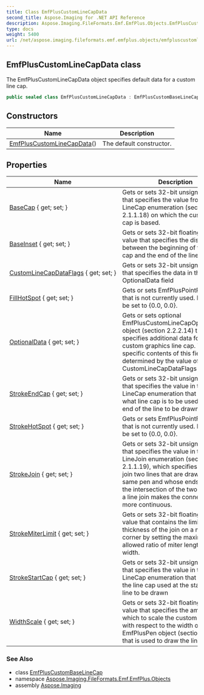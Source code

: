```yaml
---
title: Class EmfPlusCustomLineCapData
second_title: Aspose.Imaging for .NET API Reference
description: Aspose.Imaging.FileFormats.Emf.EmfPlus.Objects.EmfPlusCustomLineCapData class. The EmfPlusCustomLineCapData object specifies default data for a custom line cap
type: docs
weight: 5400
url: /net/aspose.imaging.fileformats.emf.emfplus.objects/emfpluscustomlinecapdata/
---
```

## EmfPlusCustomLineCapData class

The EmfPlusCustomLineCapData object specifies default data for a custom line cap.

```csharp
public sealed class EmfPlusCustomLineCapData : EmfPlusCustomBaseLineCap
```

## Constructors

| Name | Description |
| --- | --- |
| [EmfPlusCustomLineCapData](emfpluscustomlinecapdata/)() | The default constructor. |

## Properties

| Name | Description |
| --- | --- |
| [BaseCap](../../aspose.imaging.fileformats.emf.emfplus.objects/emfpluscustomlinecapdata/basecap/) { get; set; } | Gets or sets 32-bit unsigned integer that specifies the value from the LineCap enumeration (section 2.1.1.18) on which the custom line cap is based. |
| [BaseInset](../../aspose.imaging.fileformats.emf.emfplus.objects/emfpluscustomlinecapdata/baseinset/) { get; set; } | Gets or sets 32-bit floating-point value that specifies the distance between the beginning of the line cap and the end of the line. |
| [CustomLineCapDataFlags](../../aspose.imaging.fileformats.emf.emfplus.objects/emfpluscustomlinecapdata/customlinecapdataflags/) { get; set; } | Gets or sets 32-bit unsigned integer that specifies the data in the OptionalData field |
| [FillHotSpot](../../aspose.imaging.fileformats.emf.emfplus.objects/emfpluscustomlinecapdata/fillhotspot/) { get; set; } | Gets or sets EmfPlusPointF object that is not currently used. It MUST be set to {0.0, 0.0}. |
| [OptionalData](../../aspose.imaging.fileformats.emf.emfplus.objects/emfpluscustomlinecapdata/optionaldata/) { get; set; } | Gets or sets optional EmfPlusCustomLineCapOptionalData object (section 2.2.2.14) that specifies additional data for the custom graphics line cap. T he specific contents of this field are determined by the value of the CustomLineCapDataFlags field. |
| [StrokeEndCap](../../aspose.imaging.fileformats.emf.emfplus.objects/emfpluscustomlinecapdata/strokeendcap/) { get; set; } | Gets or sets 32-bit unsigned integer that specifies the value in the LineCap enumeration that indicates what line cap is to be used at the end of the line to be drawn. |
| [StrokeHotSpot](../../aspose.imaging.fileformats.emf.emfplus.objects/emfpluscustomlinecapdata/strokehotspot/) { get; set; } | Gets or sets EmfPlusPointF object that is not currently used. It MUST be set to {0.0, 0.0}. |
| [StrokeJoin](../../aspose.imaging.fileformats.emf.emfplus.objects/emfpluscustomlinecapdata/strokejoin/) { get; set; } | Gets or sets 32-bit unsigned integer that specifies the value in the LineJoin enumeration (section 2.1.1.19), which specifies how to join two lines that are drawn by the same pen and whose ends meet. At the intersection of the two line ends, a line join makes the connection look more continuous. |
| [StrokeMiterLimit](../../aspose.imaging.fileformats.emf.emfplus.objects/emfpluscustomlinecapdata/strokemiterlimit/) { get; set; } | Gets or sets 32-bit floating-point value that contains the limit of the thickness of the join on a mitered corner by setting the maximum allowed ratio of miter length to line width. |
| [StrokeStartCap](../../aspose.imaging.fileformats.emf.emfplus.objects/emfpluscustomlinecapdata/strokestartcap/) { get; set; } | Gets or sets 32-bit unsigned integer that specifies the value in the LineCap enumeration that indicates the line cap used at the start of the line to be drawn |
| [WidthScale](../../aspose.imaging.fileformats.emf.emfplus.objects/emfpluscustomlinecapdata/widthscale/) { get; set; } | Gets or sets 32-bit floating-point value that specifies the amount by which to scale the custom line cap with respect to the width of the EmfPlusPen object (section 2.2.1.7) that is used to draw the lines. |

### See Also

* class [EmfPlusCustomBaseLineCap](../emfpluscustombaselinecap/)
* namespace [Aspose.Imaging.FileFormats.Emf.EmfPlus.Objects](../../aspose.imaging.fileformats.emf.emfplus.objects/)
* assembly [Aspose.Imaging](../../)


